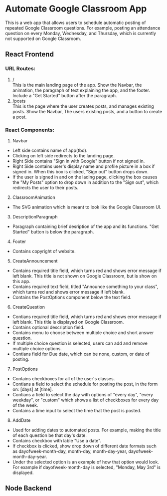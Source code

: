# Automate Google Classroom App

This is a web app that allows users to schedule automatic posting of repeated Google Classroom questions. For example, posting an attendance question on every Monday, Wednesday, and Thursday, which is currently not supported on Google Classroom.

## React Frontend

### URL Routes:

1. /  
   This is the main landing page of the app. Show the Navbar, the animation, the paragraph of text explaining the app, and the footer. Include a "Get Started" button after the paragraph.
2. /posts  
   This is the page where the user creates posts, and manages existing posts. Show the Navbar, The users existing posts, and a button to create a post.

### React Components:

1. Navbar

- Left side contains name of app\(tbd\).
- Clicking on left side redirects to the landing page.
- Right Side contains "Sign in with Google" button if not signed in.
- Right Side contains user's display name and profile picture in a box if signed in. When this box is clicked, "Sign out" button drops down.
- If the user is signed in and on the lading page, clicking the box causes the "My Posts" option to drop down in addition to the "Sign out", which redirects the user to their posts.

2. ClassroomAnimation

- The SVG animation which is meant to look like the Google Classroom UI.

3. DescriptionParagraph

- Paragraph containing brief desription of the app and its functions. "Get Started" button is below the paragraph.

4. Footer

- Contains copyright of website.

5. CreateAnnouncement

- Contains required title field, which turns red and shows error message if left blank. This title is not shown on Google Classroom, but is show on this app.
- Contains required text field, titled "Announce something to your class", which turns red and shows error message if left blank.
- Contains the PostOptions component below the text field.

6. CreateQuestion

- Contians required title field, which turns red and shows error message if left blank. This title is displayed on Google Classroom.
- Contains optional description field.
- Contains menu to choose between multiple choice and short answer question.
- If multiple choice question is selected, users can add and remove multiple choice options.
- Contians field for Due date, which can be none, custom, or date of posting.

7. PostOptions

- Contains checkboxes for all of the user's classes.
- Contians a field to select the schedule for posting the post, in the form on: \[days\] at \[time\].
- Contians a field to select the day with options of "every day", "every weekday", or "custom" which shows a list of checkboxes for every day of the week.
- Contains a time input to select the time that the post is posted.

8. AddDate

- Used for adding dates to automated posts. For example, making the title of each question be that day's date.
- Contains checkbox with lable "Use a date".
- If checkbox is clicked, show drop down of different date formats such as dayofweek-month-day, month-day, month-day-year, dayofweek-month-day-year.
- Under the selected option is an example of how that option would look. For example if dayofweek-month-day is selected, "Monday, May 3rd" is displayed.

## Node Backend
